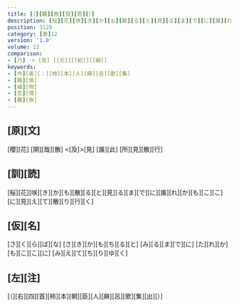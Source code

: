 ```yaml
---
title: [（][羇][旅][發][思][）]
description: [桜][花][咲][き][か][も][散][る][と][見][る][ま][で][に][誰][れ][か][も][こ][こ][に][見][え][て][散][り][行][く]
position: 3129
category: [巻]12
version: '1.0'
volume: 12
comparison:
- [乃] -> [及] [[元]][[紀]][[細]]
keywords:
- [作][者][：][柿][本][人][麻][呂][歌][集]
- [略][体]
- [植][物]
- [恋][情]
- [羈][旅]
---
```


## [原][文]

[櫻][花] [開][哉][散] <[及]>[見] [誰][此] [所][見][散][行]

## [訓][読]

[桜][花][咲][き][か][も][散][る][と][見][る][ま][で][に][誰][れ][か][も][こ][こ][に][見][え][て][散][り][行][く]

## [仮][名]

[さ][く][ら][ば][な] [さ][き][か][も][ち][る][と] [み][る][ま][で][に] [た][れ][か][も][こ][こ][に] [み][え][て][ち][り][ゆ][く]

## [左][注]

[（][右][四][首][柿][本][朝][臣][人][麻][呂][歌][集][出][）]
